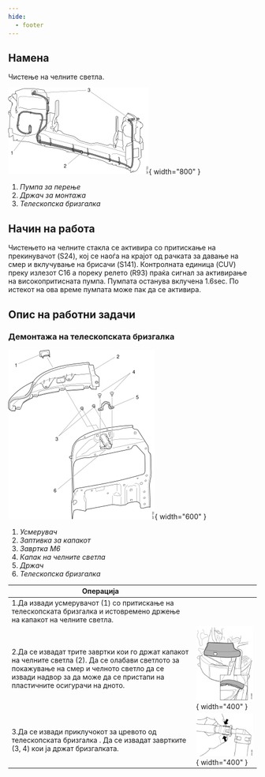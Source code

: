 ```yaml
---
hide:
  - footer
---
```


## Намена

Чистење на челните светла.

![Image title](/images/b211498.svg){ width="800" }

1. *Пумпа за перење*
1. *Држач за монтажа*
1. *Телескопска бризгалка*

## Начин на работа

Чистењето на челните стакла се активира со притискање на прекинувачот  (S24), кој се наоѓа на крајот од рачката за давање на смер и вклучување на брисачи (S141). Контролната единица (CUV) преку излезот C16 а пореку релето (R93) праќа сигнал за активирање на високопритисната пумпа. Пумпата останува вклучена 1.6sec. По истекот на ова време пумпата може пак да се активира.

## Опис на работни задачи

### Демонтажа на телескопската бризгалка

![Image title](../images/b211499.svg){ width="600" }

1. *Усмерувач*
1. *Заптивка за капакот*
1. *Завртка M6*
1. *Капак на челните светла*
1. *Држач*
1. *Телескопска бризгалка*



| Операција |&nbsp;|
|-|-|
| 1.Да извади усмерувачот (1) со притискање на телескопската бризгалка и истовремено држење на капакот на челните светла. | &nbsp; |
| 2.Да се извадат трите завртки кои го држат капакот на челните светла (2). Да се олабави светлото за покажување на смер и челното светло да се извади надвор за да може да се пристапи на пластичните осигурачи на дното. | ![Image title](/images/b213810.svg){ width="400" }|
| 3.Да се извади приклучокот за цревото од телескопската бризгалка . Да се извадат завртките (3, 4) кои ја држат бризгалката. | ![Image title](/images/b212814.svg){ width="400" } |

